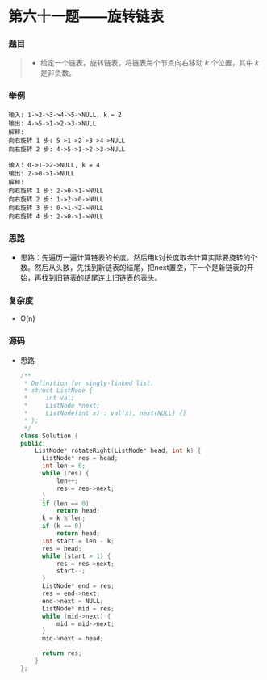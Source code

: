 # 第六十一题——旋转链表

### 题目

> - 给定一个链表，旋转链表，将链表每个节点向右移动 *k* 个位置，其中 *k* 是非负数。

### 举例

```
输入: 1->2->3->4->5->NULL, k = 2
输出: 4->5->1->2->3->NULL
解释:
向右旋转 1 步: 5->1->2->3->4->NULL
向右旋转 2 步: 4->5->1->2->3->NULL

输入: 0->1->2->NULL, k = 4
输出: 2->0->1->NULL
解释:
向右旋转 1 步: 2->0->1->NULL
向右旋转 2 步: 1->2->0->NULL
向右旋转 3 步: 0->1->2->NULL
向右旋转 4 步: 2->0->1->NULL
```

### 思路

* 思路：先遍历一遍计算链表的长度。然后用k对长度取余计算实际要旋转的个数。然后从头数，先找到新链表的结尾，把next置空，下一个是新链表的开始，再找到旧链表的结尾连上旧链表的表头。

### 复杂度

- O(n)


### 源码

* 思路

  ```c++
  /**
   * Definition for singly-linked list.
   * struct ListNode {
   *     int val;
   *     ListNode *next;
   *     ListNode(int x) : val(x), next(NULL) {}
   * };
   */
  class Solution {
  public:
      ListNode* rotateRight(ListNode* head, int k) {
   		ListNode* res = head;
  		int len = 0;
  		while (res) {
  			len++;
  			res = res->next;
  		}
  		if (len == 0)
  			return head;
  		k = k % len;
  		if (k == 0)
  			return head;
  		int start = len - k;
  		res = head;
  		while (start > 1) {
  			res = res->next;
  			start--;
  		}
  		ListNode* end = res;
  		res = end->next;
  		end->next = NULL;
  		ListNode* mid = res;
  		while (mid->next) {
  			mid = mid->next;
  		}
  		mid->next = head;
  
  		return res;       
      }
  };
  ```

